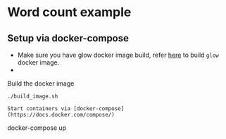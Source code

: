 # Word count example

## Setup via docker-compose
* Make sure you have glow docker image build, refer [here](https://github.com/chrislusf/glow/blob/master/README.md#docker-container) to build `glow` docker image.
* 

Build the docker image
```
./build_image.sh

Start containers via [docker-compose](https://docs.docker.com/compose/)
```
docker-compose up
```
